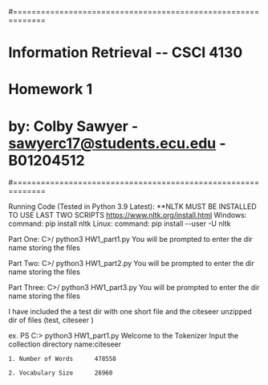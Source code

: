 #=============================================================
# Information Retrieval -- CSCI 4130
# Homework 1
# by: Colby Sawyer - sawyerc17@students.ecu.edu - B01204512
#=============================================================

Running Code (Tested in Python 3.9 Latest): 
**NLTK MUST BE INSTALLED TO USE LAST TWO SCRIPTS
    https://www.nltk.org/install.html 
    Windows: 
       command: pip install nltk
    Linux:
       command: pip install --user -U nltk
    
Part One:
 C>/ python3 HW1_part1.py
 You will be prompted to enter the dir name storing the files

Part Two:
 C>/ python3 HW1_part2.py
 You will be prompted to enter the dir name storing the files

Part Three:
 C>/ python3 HW1_part3.py
 You will be prompted to enter the dir name storing the files

I have included the a test dir with one short file and the citeseer
    unzipped dir of files (test, citeseer )

ex.
    PS C:\> python3 HW1_part1.py
    Welcome to the Tokenizer
    Input the collection directory name:citeseer

    1. Number of Words      478558

    2. Vocabulary Size      26960
